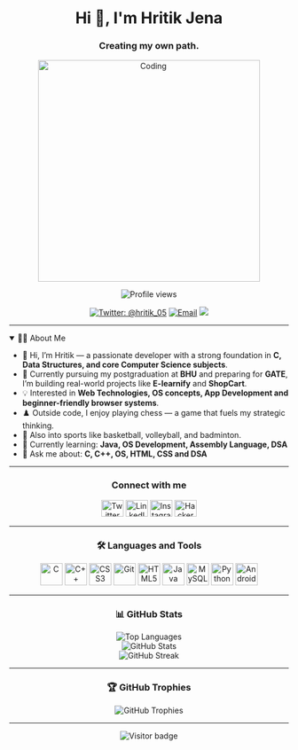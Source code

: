 <h1 align="center">Hi 👋, I'm Hritik Jena</h1>
<h3 align="center">Creating my own path.</h3>

<p align="center">
  <img src="https://user-images.githubusercontent.com/69011963/137184767-79a13ec7-1bb3-4341-a6da-3a149c9c159a.gif" alt="Coding" width="400">
</p>

<p align="center">
  <img src="https://komarev.com/ghpvc/?username=hritikjena&label=Profile%20views&color=0e75b6&style=flat" alt="Profile views" />
</p>

<p align="center">
  <a href="https://twitter.com/hritik_05" target="blank"><img src="https://img.shields.io/twitter/follow/hritik_05?logo=twitter&style=for-the-badge" alt="Twitter: @hritik_05"></a>
  <a href="mailto:hritikjn6@gmail.com"><img src="https://img.shields.io/badge/Email-hritikjn6@gmail.com-critical?style=for-the-badge&logo=gmail" alt="Email"></a>
  <img src="https://img.shields.io/badge/jokes-bad--timing-orange?style=for-the-badge">
</p>

---

<details open>
  <summary>👨‍💻 About Me</summary>
  <ul>
    <li>👋 Hi, I’m Hritik — a passionate developer with a strong foundation in <b>C, Data Structures, and core Computer Science subjects</b>.</li>
    <li>🎯 Currently pursuing my postgraduation at <b>BHU</b> and preparing for <b>GATE</b>, I’m building real-world projects like <b>E-learnify</b> and <b>ShopCart</b>.</li>
    <li>💡 Interested in <b>Web Technologies, OS concepts, App Development and beginner-friendly browser systems</b>.</li>
    <li>♟️ Outside code, I enjoy playing chess — a game that fuels my strategic thinking.</li>
    <li>🏀 Also into sports like basketball, volleyball, and badminton.</li>
    <li>🌱 Currently learning: <b>Java, OS Development, Assembly Language, DSA</b></li>
    <li>💬 Ask me about: <b>C, C++, OS, HTML, CSS and DSA</b></li>
</ul>
</details>

---

<h3 align="center">Connect with me</h3>
<p align="center">
  <a href="https://twitter.com/hritik_05" target="blank"><img src="https://www.sarkarinaukriexams.com/images/editor/1692345796twitter_x_icon_1.png" alt="Twitter" height="30" width="40" /></a>
  <a href="https://www.linkedin.com/in/hritik-jena-320821256/" target="blank"><img src="https://cdn-icons-png.flaticon.com/256/174/174857.png" alt="LinkedIn" height="30" width="40" /></a>
  <a href="https://www.instagram.com/hritik_offl/" target="blank"><img src="https://upload.wikimedia.org/wikipedia/commons/thumb/e/e7/Instagram_logo_2016.svg/768px-Instagram_logo_2016.svg.png" alt="Instagram" height="30" width="40" /></a>
  <a href="https://www.hackerrank.com/hritikjn6" target="blank"><img src="https://upload.wikimedia.org/wikipedia/commons/thumb/4/40/HackerRank_Icon-1000px.png/800px-HackerRank_Icon-1000px.png" alt="HackerRank" height="30" width="40" /></a>
</p>

---

<h3 align="center">🛠️ Languages and Tools</h3>
<p align="center">
  <img src="https://upload.wikimedia.org/wikipedia/commons/thumb/1/18/C_Programming_Language.svg/926px-C_Programming_Language.svg.png" alt="C" width="40" height="40"/>
  <img src="https://upload.wikimedia.org/wikipedia/commons/1/18/ISO_C%2B%2B_Logo.svg" alt="C++" width="40" height="40"/>
  <img src="https://cdn-icons-png.flaticon.com/512/5968/5968242.png" alt="CSS3" width="40" height="40"/>
  <img src="https://www.vectorlogo.zone/logos/git-scm/git-scm-icon.svg" alt="Git" width="40" height="40"/>
  <img src="https://cdn-icons-png.flaticon.com/512/732/732212.png" alt="HTML5" width="40" height="40"/>
  <img src="https://cdn.icon-icons.com/icons2/2415/PNG/512/java_original_wordmark_logo_icon_146459.png" alt="Java" width="40" height="40"/>
  <img src="https://cdn-icons-png.flaticon.com/512/5968/5968313.png" alt="MySQL" width="40" height="40"/>
  <img src="https://cdn3.iconfinder.com/data/icons/logos-and-brands-adobe/512/267_Python-512.png" alt="Python" width="40" height="40"/>
  <img src="https://upload.wikimedia.org/wikipedia/commons/3/34/Android_Studio_icon.svg" alt="Android Studio" width="40" height="40"/>
</p>

---

<h3 align="center">📊 GitHub Stats</h3>
<p align="center">
  <img src="https://github-readme-stats.vercel.app/api/top-langs?username=hritikjena&show_icons=true&locale=en&layout=compact" alt="Top Languages" />
  <br>
  <img src="https://github-readme-stats.vercel.app/api?username=hritikjena&show_icons=true&locale=en" alt="GitHub Stats" />
  <br>
  <img src="https://github-readme-streak-stats.herokuapp.com/?user=hritikjena&" alt="GitHub Streak" />
</p>

---

<h3 align="center">🏆 GitHub Trophies</h3>
<p align="center">
  <img src="https://github-profile-trophy.vercel.app/?username=hritikjena&theme=radical&no-bg=true&margin-w=5" alt="GitHub Trophies"/>
</p>

---

<p align="center">
  <img src="https://visitor-badge.laobi.icu/badge?page_id=hritikjena" alt="Visitor badge"/>
</p>

